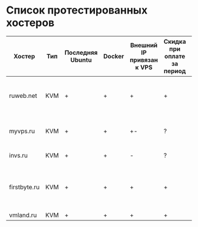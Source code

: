 # Список протестированных хостеров

| Хостер | Тип | Последняя Ubuntu | Docker | Внешний IP привязан к VPS | Скидка при оплате за период | Дата теста | Комментарий |
| ------ | --- | ---------------- | ------ | ------------------------- | --------------------------- | ---------- | ----------- |
| ruweb.net | KVM | + | + | + | + | 11.2016 | Хорошие VPS, но мало диска, зато много памяти и скидки |
| myvps.ru | KVM | + | + | +- | ? | 11.2016 | IP зависит от локации. Что-то с ними не то было |
| invs.ru | KVM | + | + | - | ? | 11.2016 | Не очень из-за IP |
| firstbyte.ru | KVM | + | + | + | + | 12.2016 | Очень медленные виртуалки, сильно оверселлят ресурсы |
| vmland.ru | KVM | + | + | + | + | 12.2016 | Всё хорошо |
